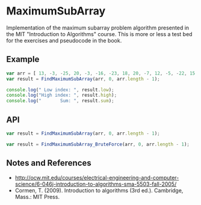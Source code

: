 ﻿# MaximumSubArray
Implementation of the maximum subarray problem algorithm presented in the MIT "Introduction to Algorithms" course. This is more or less a test bed for the exercises and pseudocode in the book.

## Example

```javascript
var arr = [ 13, -3, -25, 20, -3, -16, -23, 18, 20, -7, 12, -5, -22, 15, -4, 7 ];
var result = FindMaximumSubArray(arr, 0, arr.length - 1);

console.log(" Low index: ", result.low);
console.log("High index: ", result.high);
console.log("       Sum: ", result.sum);

```

## API

```javascript
var result = FindMaximumSubArray(arr, 0, arr.length - 1);

var result = FindMaximumSubArray_BruteForce(arr, 0, arr.length - 1);

```

## Notes and References
* http://ocw.mit.edu/courses/electrical-engineering-and-computer-science/6-046j-introduction-to-algorithms-sma-5503-fall-2005/
* Cormen, T. (2009). Introduction to algorithms (3rd ed.). Cambridge, Mass.: MIT Press.


